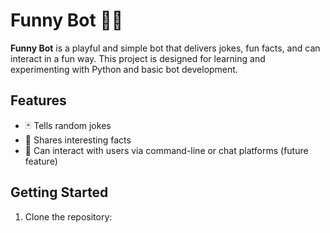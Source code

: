 # Funny Bot 🤖🎉

**Funny Bot** is a playful and simple bot that delivers jokes, fun facts, and can interact in a fun way. This project is designed for learning and experimenting with Python and basic bot development.

## Features
- 🃏 Tells random jokes
- 🧠 Shares interesting facts
- 🤖 Can interact with users via command-line or chat platforms (future feature)

## Getting Started
1. Clone the repository:
